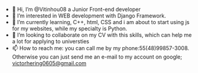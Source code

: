 - 👋 Hi, I’m @Vitinhou08 a Junior Front-end developer
- 👀 I’m interested in WEB development with Django Framework.
- 🌱 I’m currently learning, C++, html, CSS and i am about to start using js for my websites, while my specialty is Python.
- 💞️ I’m looking to collaborate on my CV with this skills, which can help me a lot for applying to universties
- 📫 How to reach me: you can call me by my phone:55(48)99857-3008. Otherwise you can just send me an e-mail to my account on google; victorhering0605@gmail.com

<!---
Vitinhou08/Vitinhou08 is a ✨ special ✨ repository because its `README.md` (this file) appears on your GitHub profile.
You can click the Preview link to take a look at your changes.
--->
